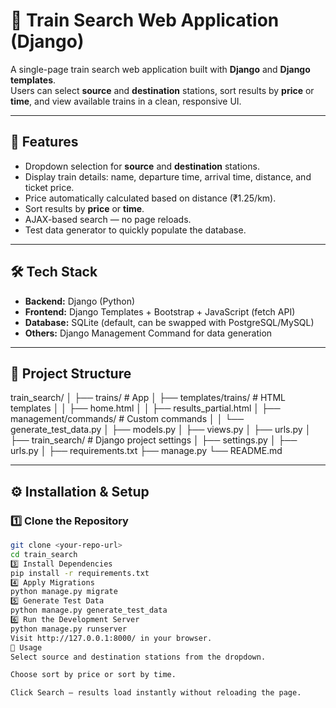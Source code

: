 # 🚆 Train Search Web Application (Django)

A single-page train search web application built with **Django** and **Django templates**.  
Users can select **source** and **destination** stations, sort results by **price** or **time**, and view available trains in a clean, responsive UI.

---

## 📌 Features
- Dropdown selection for **source** and **destination** stations.
- Display train details: name, departure time, arrival time, distance, and ticket price.
- Price automatically calculated based on distance (₹1.25/km).
- Sort results by **price** or **time**.
- AJAX-based search — no page reloads.
- Test data generator to quickly populate the database.

---

## 🛠️ Tech Stack
- **Backend:** Django (Python)
- **Frontend:** Django Templates + Bootstrap + JavaScript (fetch API)
- **Database:** SQLite (default, can be swapped with PostgreSQL/MySQL)
- **Others:** Django Management Command for data generation

---

## 📂 Project Structure
train_search/
│
├── trains/ # App
│ ├── templates/trains/ # HTML templates
│ │ ├── home.html
│ │ ├── results_partial.html
│ ├── management/commands/ # Custom commands
│ │ └── generate_test_data.py
│ ├── models.py
│ ├── views.py
│ ├── urls.py
│
├── train_search/ # Django project settings
│ ├── settings.py
│ ├── urls.py
│
├── requirements.txt
├── manage.py
└── README.md

---

## ⚙️ Installation & Setup

### 1️⃣ Clone the Repository
```bash
git clone <your-repo-url>
cd train_search
3️⃣ Install Dependencies
pip install -r requirements.txt
4️⃣ Apply Migrations
python manage.py migrate
5️⃣ Generate Test Data
python manage.py generate_test_data
6️⃣ Run the Development Server
python manage.py runserver
Visit http://127.0.0.1:8000/ in your browser.
🔄 Usage
Select source and destination stations from the dropdown.

Choose sort by price or sort by time.

Click Search — results load instantly without reloading the page.
